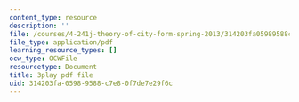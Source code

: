 ```yaml
---
content_type: resource
description: ''
file: /courses/4-241j-theory-of-city-form-spring-2013/314203fa05989588c7e80f7de7e29f6c_0su7rM_7_DM.pdf
file_type: application/pdf
learning_resource_types: []
ocw_type: OCWFile
resourcetype: Document
title: 3play pdf file
uid: 314203fa-0598-9588-c7e8-0f7de7e29f6c
---
```

